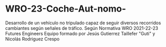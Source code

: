 # WRO-23-Coche-Aut-nomo-
Desarrollo de un vehículo no tripulado capaz de seguir diversos recorridos cambiantes según señales de tráfico.
Según Normativa WRO 2021-22-23 Futures Engineers
Equipo formado por Jesús Gutierrez Taillefer "Guti" y Nicolás Rodriguez Crespo
